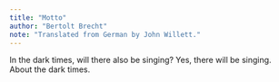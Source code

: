 ```yaml
---
title: "Motto"
author: "Bertolt Brecht"
note: "Translated from German by John Willett."
---
```


In the dark times, will there also be singing?
Yes, there will be singing.
About the dark times.
